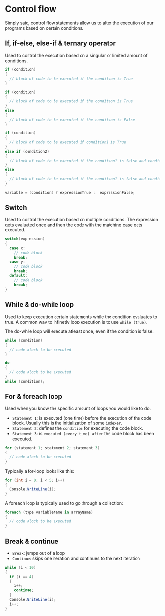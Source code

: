 # Control flow
Simply said, control flow statements allow us to alter the execution of our programs based on certain conditions.

## If, if-else, else-if & ternary operator
Used to control the execution based on a singular or limited amount of conditions.

```cs
if (condition) 
{
  // block of code to be executed if the condition is True
}
```
```cs
if (condition)
{
  // block of code to be executed if the condition is True
} 
else 
{
  // block of code to be executed if the condition is False
}
```
```cs
if (condition)
{
  // block of code to be executed if condition1 is True
} 
else if (condition2) 
{
  // block of code to be executed if the condition1 is false and condition2 is True
} 
else
{
  // block of code to be executed if the condition1 is false and condition2 is False
}
```

```cs
variable = (condition) ? expressionTrue :  expressionFalse;
```

## Switch
Used to control the execution based on multiple conditions. The expression gets evaluated once and then the code with the matching case gets executed.

```cs
switch(expression) 
{
  case x:
    // code block
    break;
  case y:
    // code block
    break;
  default:
    // code block
    break;
}
```

## While & do-while loop
Used to keep execution certain statements while the condition evaluates to true. A common way to infinetly loop execution is to use `while (true)`.

The do-while loop will execute atleast once, even if the condition is false.

```cs
while (condition) 
{
  // code block to be executed
}
```
```cs
do 
{
  // code block to be executed
}
while (condition);
```

## For & foreach loop
Used when you know the specific amount of loops you would like to do.

- `Statement 1`: is executed (one time) before the execution of the code block. Usually this is the initialization of some `indexer`.
- `Statement 2`: defines the `condition` for executing the code block.
- `Statement 3`: is `executed (every time) after` the code block has been executed.

```cs
for (statement 1; statement 2; statement 3) 
{
  // code block to be executed
}
```

Typically a for-loop looks like this:
```cs
for (int i = 0; i < 5; i++) 
{
  Console.WriteLine(i);
}
```

A foreach loop is typically used to go through a collection:
```cs
foreach (type variableName in arrayName) 
{
  // code block to be executed
}
```

## Break & continue
- `Break`: jumps out of a loop
- `Continue`: skips one iteration and continues to the next iteration

```cs
while (i < 10) 
{
  if (i == 4) 
  {
    i++;
    continue;
  }
  Console.WriteLine(i);
  i++;
}
```